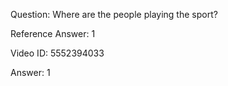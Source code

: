 Question: Where are the people playing the sport?

Reference Answer: 1

Video ID: 5552394033

Answer: 1

